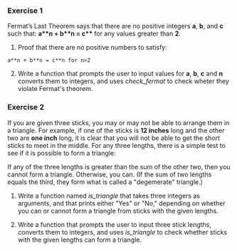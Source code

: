 ### Exercise 1
Fermat’s Last Theorem says that there are no positive integers **a**, **b**, and **c** such that: **a\*\*n + b\*\*n = c\*\*** for any values greater than **2**.

1. Proof that there are no positive numbers to satisfy:
```
a**n + b**n = c**n for n>2
```

2. Write a function that prompts the user to input values for **a**, **b**, **c** and **n**
converts them to integers, and uses _check_fermat_ to check wheter they violate
Fermat's theorem.

### Exercise 2
If you are given three sticks, you may or may not be able to arrange them
in a triangle. For example, if one of the sticks is **12 inches** long and
the other two are **one inch** long, it is clear that you will not be able
to get the short sticks to meet in the middle. For any three lengths,
there is a simple test to see if it is possible to form a triangle:

If any of the three lengths is greater than the sum of the other two,
then you cannot form a triangle. Otherwise, you can. (If the sum of two
lengths equals the third, they form what is called a "degemerate" triangle.)

1. Write a function named _is_triangle_ that takes three integers as arguments,
and that prints either "Yes" or "No," depending on whether you can or cannot
form a triangle from sticks with the given lengths.

2. Write a function that prompts the user to input three stick lengths, converts
them to integers, and uses _is_triangle_ to check whether sticks with the given
lengths can form a triangle.
